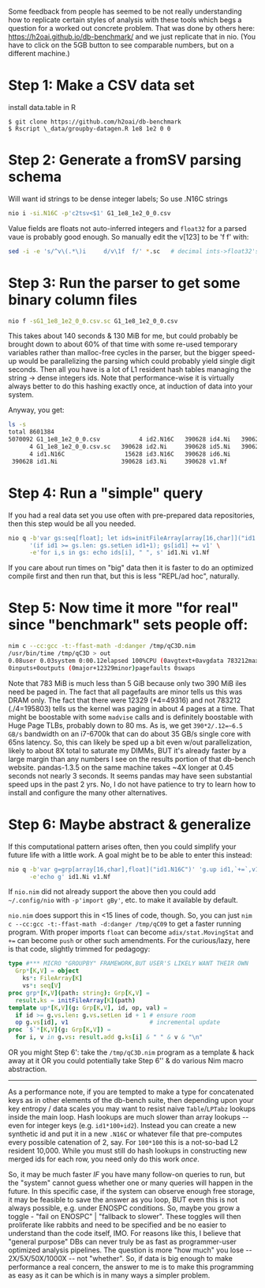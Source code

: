 Some feedback from people has seemed to be not really understanding how to
replicate certain styles of analysis with these tools which begs a question
for a worked out concrete problem.  That was done by others here:
https://h2oai.github.io/db-benchmark/ and we just replicate that in nio.  (You
have to click on the 5GB button to see comparable numbers, but on a different
machine.)

Step 1: Make a CSV data set
===========================

install data.table in R
```
$ git clone https://github.com/h2oai/db-benchmark
$ Rscript \_data/groupby-datagen.R 1e8 1e2 0 0
```
Step 2: Generate a fromSV parsing schema
========================================

Will want id strings to be dense integer labels; So use .N16C strings
```sh
nio i -si.N16C -p'c2tsv<$1' G1_1e8_1e2_0_0.csv
```
Value fields are floats not auto-inferred integers and `float32` for a parsed
vaue is probably good enough.  So manually edit the v[123] to be 'f f' with:
```sh
sed -i -e 's/^v\(.*\)i     d/v\1f  f/' *.sc   # decimal ints->float32's
```

Step 3: Run the parser to get some binary column files
======================================================
```sh
nio f -sG1_1e8_1e2_0_0.csv.sc G1_1e8_1e2_0_0.csv
```
This takes about 140 seconds & 130 MiB for me, but could probably be brought
down to about 60% of that time with some re-used temporary variables rather than
malloc-free cycles in the parser, but the bigger speed-up would be parallelizing
the parsing which could probably yield single digit seconds.  Then all you have
is a lot of L1 resident hash tables managing the string -> dense integers ids.
Note that performance-wise it is virtually always better to do this hashing
exactly once, at induction of data into your system.

Anyway, you get:
```sh
ls -s
total 8601384
5070092 G1_1e8_1e2_0_0.csv           4 id2.N16C   390628 id4.Ni   390628 v2.Nf
      4 G1_1e8_1e2_0_0.csv.sc   390628 id2.Ni     390628 id5.Ni   390628 v3.Nf
      4 id1.N16C                 15628 id3.N16C   390628 id6.Ni
 390628 id1.Ni                  390628 id3.Ni     390628 v1.Nf
```

Step 4: Run a "simple" query
============================
If you had a real data set you use often with pre-prepared data repositories,
then this step would be all you needed.
```sh
nio q -b'var gs:seq[float]; let ids=initFileArray[array[16,char]]("id1.N16C")'\
      '(if id1 >= gs.len: gs.setLen id1+1); gs[id1] += v1' \
      -e'for i,s in gs: echo ids[i], " ", s' id1.Ni v1.Nf
```
If you care about run times on "big" data then it is faster to do an optimized
compile first and then run that, but this is less "REPL/ad hoc", naturally.

Step 5: Now time it more "for real" since "benchmark" sets people off:
======================================================================
```sh
nim c --cc:gcc -t:-ffast-math -d:danger /tmp/qC3D.nim
/usr/bin/time /tmp/qC3D > out
0.08user 0.03system 0:00.12elapsed 100%CPU (0avgtext+0avgdata 783212maxresident)k
0inputs+0outputs (0major+12329minor)pagefaults 0swaps
```
Note that 783 MiB is much less than 5 GiB because only two 390 MiB iles need be
paged in.  The fact that all pagefaults are minor tells us this was DRAM only.
The fact that there were 12329 (\*4=49316) and not 783212 (./4=195803) tells us
the kernel was paging in about 4 pages at a time.  That might be boostable with
some `madvise` calls and is definitely boostable with Huge Page TLBs, probably
down to 80 ms.  As is, we get `390*2/.12=~6.5 GB/s` bandwidth on an i7-6700k
that can do about 35 GB/s single core with 65ns latency.  So, this can likely be
sped up a bit even w/out parallelization, likely to about 8X total to saturate
my DIMMs, BUT it's already faster by a large margin than any numbers I see on
the results portion of that db-bench website.  pandas-1.3.5 on the same machine
takes ~4X longer at 0.45 seconds not nearly 3 seconds.  It seems pandas may have
seen substantial speed ups in the past 2 yrs.  No, I do not have patience to try
to learn how to install and configure the many other alternatives.

Step 6: Maybe abstract & generalize
===================================
If this computational pattern arises often, then you could simplify your future
life with a little work.  A goal might be to be able to enter this instead:
```sh
nio q -b'var g=grp[array[16,char],float]("id1.N16C")' 'g.up id1,`+=`,v1' \
      -e'echo g' id1.Ni v1.Nf
```
If `nio.nim` did not already support the above then you could add
`~/.config/nio` with `-p'import gBy'`, etc. to make it available by default.

`nio.nim` does support this in <15 lines of code, though. So, you can just
`nim c --cc:gcc -t:-ffast-math -d:danger /tmp/qC09` to get a faster running
program.  With proper imports `float` can become `adix/stat.MovingStat` and
`+=` can become `push` or other such amendments.  For the curious/lazy, here
is that code, slightly trimmed for pedagogy:
```Nim
type #*** MICRO "GROUPBY" FRAMEWORK,BUT USER'S LIKELY WANT THEIR OWN
  Grp*[K,V] = object
    ks*: FileArray[K]
    vs*: seq[V]
proc grp*[K,V](path: string): Grp[K,V] =
  result.ks = initFileArray[K](path)
template up*[K,V](g: Grp[K,V], id, op, val) =
  if id >= g.vs.len: g.vs.setLen id + 1 # ensure room
  op g.vs[id], v1                       # incremental update
proc `$`*[K,V](g: Grp[K,V]) =
  for i, v in g.vs: result.add g.ks[i] & " " & v & "\n"
```
OR you might Step 6': take the `/tmp/qC3D.nim` program as a template & hack away
at it OR you could potentially take Step 6'' & do various Nim macro abstraction.

----------------------------------------------------------------------------

As a performance note, if you are tempted to make a type for concatenated keys
as in other elements of the db-bench suite, then depending upon your key entropy
/ data scales you may want to resist naive `Table`/`LPTabz` lookups inside the
main loop.  Hash lookups are much slower than array lookups -- even for integer
keys (e.g. `id1*100+id2`).  Instead you can create a new synthetic id and put it
in a new `.N16C` or whatever file that pre-computes every possible catenation of
2, say.  For `100*100` this is a not-so-bad L2 resident 10,000.  While you must
still do hash lookups in constructing new merged ids for each row, you need only
do this work *once*.

So, it may be much faster *IF* you have many follow-on queries to run, but the
"system" cannot guess whether one or many queries will happen in the future.
In this specific case, if the system can observe enough free storage, it may be
feasible to save the answer as you loop, BUT even this is not always possible,
e.g. under ENOSPC conditions.  So, maybe you grow a toggle - "fail on ENOSPC" |
"fallback to slower".  These toggles will then proliferate like rabbits and need
to be specified and be no easier to understand than the code itself, IMO.  For
reasons like this, I believe that "general purpose" DBs can never truly be as
fast as programmer-user optimized analysis pipelines.  The question is more "how
much" you lose -- 2X/5X/50X/1000X -- not "whether".  So, if data is big enough
to make performance a real concern, the answer to me is to make this programming
as easy as it can be which is in many ways a simpler problem.
